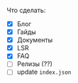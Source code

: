 Что сделать: 
- [x] Блог
- [x] Гайды
- [x] Документы
- [x] LSR
- [x] FAQ
- [ ] Релизы (??)
- [ ] update `index.json`